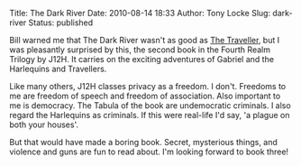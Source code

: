 Title: The Dark River
Date: 2010-08-14 18:33
Author: Tony Locke
Slug: dark-river
Status: published

Bill warned me that The Dark River wasn't as good as [The Traveller]({filename}traveller.md), but I was pleasantly surprised by this, the second book in the Fourth Realm Trilogy by J12H. It carries on the exciting adventures of Gabriel and the Harlequins and Travellers.

Like many others, J12H classes privacy as a freedom. I don't. Freedoms to me are freedom of speech and freedom of association. Also important to me is democracy. The Tabula of the book are undemocratic criminals. I also regard the Harlequins as criminals. If this were real-life I'd say, 'a plague on both your houses'.

But that would have made a boring book. Secret, mysterious things, and violence and guns are fun to read about. I'm looking forward to book three!
